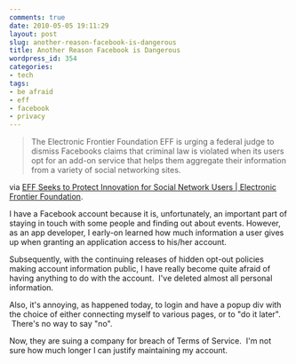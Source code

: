 ```yaml
---
comments: true
date: 2010-05-05 19:11:29
layout: post
slug: another-reason-facebook-is-dangerous
title: Another Reason Facebook is Dangerous
wordpress_id: 354
categories:
- tech
tags:
- be afraid
- eff
- facebook
- privacy
---
```


> The Electronic Frontier Foundation EFF is urging a federal judge to dismiss Facebooks claims that criminal law is violated when its users opt for an add-on service that helps them aggregate their information from a variety of social networking sites.


via [EFF Seeks to Protect Innovation for Social Network Users | Electronic Frontier Foundation](http://www.eff.org/press/archives/2010/05/03).

I have a Facebook account because it is, unfortunately, an important part of staying in touch with some people and finding out about events. However, as an app developer, I early-on learned how much information a user gives up when granting an application access to his/her account.

Subsequently, with the continuing releases of hidden opt-out policies making account information public, I have really become quite afraid of having anything to do with the account.  I've deleted almost all personal information.

Also, it's annoying, as happened today, to login and have a popup div with the choice of either connecting myself to various pages, or to "do it later".  There's no way to say "no".

Now, they are suing a company for breach of Terms of Service.  I'm not sure how much longer I can justify maintaining my account.
